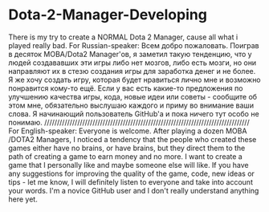 # Dota-2-Manager-Developing
There is my try to create a NORMAL Dota 2 Manager, cause all what i played really bad.
For Russian-speaker:
Всем добро пожаловать.
Поиграв в десяток MOBA/Dota2 Manager'ов, я заметил такую тенденцию, что у людей создававших эти игры либо нет мозгов, либо есть мозги, но они направляют их в стезю создания игры для заработка денег и не более. Я же хочу создать игру, которая будет нравиться лично мне и возможно понравится кому-то ещё.
Если у вас есть какие-то предложения по улучшению качества игры, кода, новые идеи или советы - сообщите об этом мне, обязательно выслушаю каждого и приму во внимание ваши слова. Я начинающий пользователь GitHub'а и пока ничего тут особо не понимаю.
/////////////////////////////////////////////////////////////////////////////////
For English-speaker:
Everyone is welcome.
After playing a dozen MOBA /DOTA2 Managers, I noticed a tendency that the people who created these games either have no brains, or have brains, but they direct them to the path of creating a game to earn money and no more. I want to create a game that I personally like and maybe someone else will like.
If you have any suggestions for improving the quality of the game, code, new ideas or tips - let me know, I will definitely listen to everyone and take into account your words. I'm a novice GitHub user and I don't really understand anything here yet.
